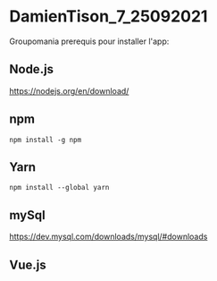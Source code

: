 # DamienTison_7_25092021
Groupomania
prerequis pour installer l'app:
 ## Node.js
 
 https://nodejs.org/en/download/
 
 ## npm
 ```
 npm install -g npm
 ```
 ## Yarn
 ```
 npm install --global yarn
 ```
 ## mySql
 
 https://dev.mysql.com/downloads/mysql/#downloads
 
 ## Vue.js
 
